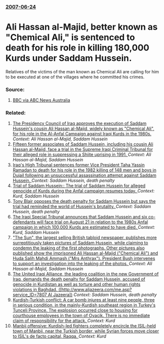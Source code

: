 ### [2007-06-24](/news/2007/06/24/index.md)

#  Ali Hassan al-Majid, better known as "Chemical Ali," is sentenced to death for his role in killing 180,000 Kurds under Saddam Hussein. 

Relatives of the victims of the man known as Chemical Ali are calling for him to be executed at one of the villages where he committed his crimes.


### Source:

1. [BBC via ABC News Australia](http://www.abc.net.au/news/stories/2007/06/25/1960488.htm)

### Related:

1. [ The Presidency Council of Iraq approves the execution of Saddam Hussein's cousin Ali Hassan al-Majid, widely known as "Chemical Ali", for his role in the Al-Anfal Campaign against Iraqi Kurds in the 1980s. ](/news/2008/02/29/the-presidency-council-of-iraq-approves-the-execution-of-saddam-hussein-s-cousin-ali-hassan-al-majid-widely-known-as-chemical-ali-for-h.md) _Context: Ali Hassan al-Majid, Saddam Hussein_
2. [ Fifteen former associates of Saddam Hussein, including his cousin Ali Hassan al-Majid, face a trial in the Supreme Iraqi Criminal Tribunal for their alleged role in suppressing a Shiite uprising in 1991. ](/news/2007/08/21/fifteen-former-associates-of-saddam-hussein-including-his-cousin-ali-hassan-al-majid-face-a-trial-in-the-supreme-iraqi-criminal-tribunal.md) _Context: Ali Hassan al-Majid, Saddam Hussein_
3. [ Iraq's High Tribunal sentences former Vice President Taha Yassin Ramadan to death for his role in the 1982 killing of 148 men and boys in Dujail following an unsuccessful assassination attempt against Saddam Hussein. ](/news/2007/02/12/iraq-s-high-tribunal-sentences-former-vice-president-taha-yassin-ramadan-to-death-for-his-role-in-the-1982-killing-of-148-men-and-boys-in-d.md) _Context: Saddam Hussein, death penalty_
4. [ Trial of Saddam Hussein:: The trial of Saddam Hussein for alleged genocide of Kurds during the Anfal campaign resumes today. ](/news/2006/11/7/trial-of-saddam-hussein-the-trial-of-saddam-hussein-for-alleged-genocide-of-kurds-during-the-anfal-campaign-resumes-today.md) _Context: Kurd, Saddam Hussein_
5. [ Tony Blair opposes the death penalty for Saddam Hussein but says the trial had reminded the world of Hussein's brutality. ](/news/2006/11/6/tony-blair-opposes-the-death-penalty-for-saddam-hussein-but-says-the-trial-had-reminded-the-world-of-hussein-s-brutality.md) _Context: Saddam Hussein, death penalty_
6. [ The Iraqi Special Tribunal announces that Saddam Hussein and six co-defendants will face trial on August 21 in relation to the 1980s Anfal campaign in which 100,000 Kurds are estimated to have died. ](/news/2006/06/27/the-iraqi-special-tribunal-announces-that-saddam-hussein-and-six-co-defendants-will-face-trial-on-august-21-in-relation-to-the-1980s-anfal.md) _Context: Kurd, Saddam Hussein_
7. [ "The Sun", the largest selling British tabloid newspaper, publishes more surreptitiously taken pictures of Saddam Hussein, while claiming to condemn the leaking of the first photographs. Other pictures also published show the imprisoned Ali Hassan al-Majid ("Chemical Ali") and Huda Salih Mahdi Ammash ("Mrs Anthrax"). President Bush intervenes to support an investigation into the leaking of the photos. ](/news/2005/05/21/the-sun-the-largest-selling-british-tabloid-newspaper-publishes-more-surreptitiously-taken-pictures-of-saddam-hussein-while-claiming-t.md) _Context: Ali Hassan al-Majid, Saddam Hussein_
8. [ The United Iraqi Alliance, the leading coalition in the new Government of Iraq, demands the death penalty for Saddam Hussein, accused of genocide in Kurdistan as well as torture and other human rights violations in Baghdad. ([http://www.aljazeera.com/me.asp?service_ID=7807 Al Jazeera])](/news/2005/04/19/the-united-iraqi-alliance-the-leading-coalition-in-the-new-government-of-iraq-demands-the-death-penalty-for-saddam-hussein-accused-of-ge.md) _Context: Saddam Hussein, death penalty_
9. [Kurdish-Turkish conflict: A car bomb injures at least nine people, three in serious condition, in the mainly-Kurdish southeast region in Turkey's Tunceli Province. The explosion occurred close to housing for courthouse employees in the town of Ovacik. There is no immediate claim of responsibility for the attack. ](/news/2016/06/13/kurdish-turkish-conflict-a-car-bomb-injures-at-least-nine-people-three-in-serious-condition-in-the-mainly-kurdish-southeast-region-in-t.md) _Context: Kurd_
10. [Manbij offensive: Kurdish-led fighters completely encircle the ISIL-held town of Manbij, near the Turkish border, while Syrian forces move closer to ISIL's de facto capital, Raqqa. ](/news/2016/06/10/manbij-offensive-kurdish-led-fighters-completely-encircle-the-isil-held-town-of-manbij-near-the-turkish-border-while-syrian-forces-move-c.md) _Context: Kurd_
